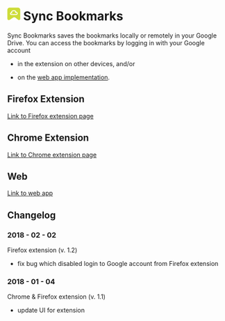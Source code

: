 # <img src="./share/icons/icon.png" width="30px"> Sync Bookmarks

Sync Bookmarks saves the bookmarks locally or remotely in your Google Drive. You can access the bookmarks by logging in with your Google account

- in the extension on other devices, and/or

- on the [web app implementation](https://ricwtk.github.io/sync-bookmarks).

## Firefox Extension
[Link to Firefox extension page](https://addons.mozilla.org/en-GB/firefox/addon/sync-bookmarks/)

## Chrome Extension
[Link to Chrome extension page](https://chrome.google.com/webstore/detail/sync-bookmarks/nhmikhiiiehhokigianadabbcbdbanmp/)

## Web
[Link to web app](https://ricwtk.github.io/sync-bookmarks/web)

## Changelog

### 2018 - 02 - 02

Firefox extension (v. 1.2)

- fix bug which disabled login to Google account from Firefox extension

### 2018 - 01 - 04

Chrome & Firefox extension (v. 1.1)

- update UI for extension

